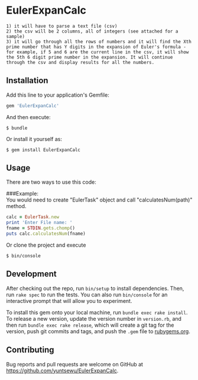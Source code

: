 # EulerExpanCalc

    1) it will have to parse a text file (csv)
    2) the csv will be 2 columns, all of integers (see attached for a sample)
    3) it will go through all the rows of numbers and it will find the Xth prime number that has Y digits in the expansion of Euler's formula - for example, if 5 and 6 are the current line in the csv, it will show the 5th 6 digit prime number in the expansion. It will continue through the csv and display results for all the numbers.  

## Installation

Add this line to your application's Gemfile:

```ruby
gem 'EulerExpanCalc'
```

And then execute:

    $ bundle

Or install it yourself as:

    $ gem install EulerExpanCalc

## Usage

There are two ways to use this code: 
    


###Example:  
You would need to create "EulerTask" object and call "calculatesNum(path)" method.  
```ruby
calc = EulerTask.new  
print 'Enter File name: '  
fname = STDIN.gets.chomp()  
puts calc.calculatesNum(fname)  
```

Or clone the project and execute 
    
```
$ bin/console  
```
## Development

After checking out the repo, run `bin/setup` to install dependencies. Then, run `rake spec` to run the tests. You can also run `bin/console` for an interactive prompt that will allow you to experiment.

To install this gem onto your local machine, run `bundle exec rake install`. To release a new version, update the version number in `version.rb`, and then run `bundle exec rake release`, which will create a git tag for the version, push git commits and tags, and push the `.gem` file to [rubygems.org](https://rubygems.org).

## Contributing

Bug reports and pull requests are welcome on GitHub at https://github.com/yuntsewu/EulerExpanCalc.
